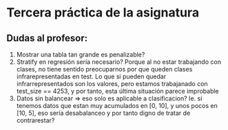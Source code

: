 # Tercera práctica de la asignatura

## Dudas al profesor:

1. Mostrar una tabla tan grande es penalizable?
2. Stratify en regresión sería necesario? Porque al no estar trabajando con clases, no tiene sentido preocuparnos por que queden clases infrarepresentadas en test. Lo que si pueden quedar infrarrepresentados son los valores, pero estamos trabajanado con test_size == 4253, y por tanto, esta última situación parece improbable
3. Datos sin balancear => eso solo es aplicable a clasificacion? Ie. si tenemos datos que estan muy acumulados en [0, 10], y unos pocos en [10, 5], eso sería desabalanceo y por tanto digno de tratar de contrarestar?
